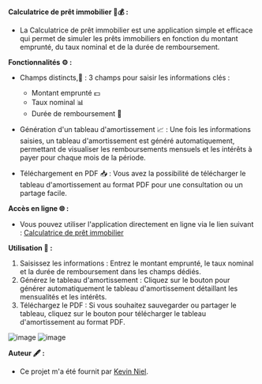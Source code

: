 **Calculatrice de prêt immobilier 🏡💰 :**
- La Calculatrice de prêt immobilier est une application simple et efficace qui permet de simuler les prêts immobiliers en fonction du montant emprunté, du taux nominal et de la durée de remboursement.

**Fonctionnalités ⚙️ :**
- Champs distincts,📝 : 3 champs pour saisir les informations clés :

    - Montant emprunté 💵
    - Taux nominal 📊
    - Durée de remboursement 📅

- Génération d'un tableau d'amortissement 📈 : Une fois les informations saisies, un tableau d'amortissement est généré automatiquement, permettant de visualiser les remboursements mensuels et les intérêts à payer pour chaque mois de la période.

- Téléchargement en PDF 📥 : Vous avez la possibilité de télécharger le tableau d'amortissement au format PDF pour une consultation ou un partage facile.

**Accès en ligne 🌐 :**
- Vous pouvez utiliser l'application directement en ligne via le lien suivant : [Calculatrice de prêt immobilier](https://erwanus.github.io/calculatrice/)

**Utilisation 🚀 :**
1. Saisissez les informations : Entrez le montant emprunté, le taux nominal et la durée de remboursement dans les champs dédiés.
2. Générez le tableau d'amortissement : Cliquez sur le bouton pour générer automatiquement le tableau d'amortissement détaillant les mensualités et les intérêts.
3. Téléchargez le PDF : Si vous souhaitez sauvegarder ou partager le tableau, cliquez sur le bouton pour télécharger le tableau d'amortissement au format PDF.

![image](https://github.com/user-attachments/assets/9220bf6e-d659-4ae4-8f55-65187c0dad9f)
![image](https://github.com/user-attachments/assets/a0c3117b-4500-43be-989f-0643846ac71e)

**Auteur 🖋️ :**
- Ce projet m'a été fournit par [Kevin Niel](https://github.com/kevinniel/).
